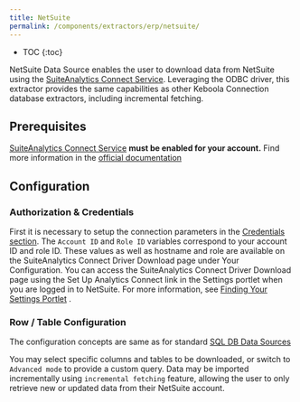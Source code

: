 ```yaml
---
title: NetSuite
permalink: /components/extractors/erp/netsuite/
---
```


* TOC
{:toc}

NetSuite Data Source enables the user to download data from NetSuite using
the [SuiteAnalytics Connect Service](https://docs.oracle.com/en/cloud/saas/netsuite/ns-online-help/chapter_3963845427.html). Leveraging the ODBC driver, this extractor provides the same capabilities as other Keboola Connection database
extractors, including incremental fetching.

## Prerequisites

[SuiteAnalytics Connect Service](https://docs.oracle.com/en/cloud/saas/netsuite/ns-online-help/section_3996274388.html)
**must be enabled for your account.**  Find more information in
the [official documentation](https://docs.oracle.com/en/cloud/saas/netsuite/ns-online-help/chapter_1555594476.html)

## Configuration

### Authorization & Credentials

First it is necessary to setup the connection parameters in the [Credentials section](https://help.keboola.com/components/extractors/database/sqldb/#initial-setup). The `Account ID` and `Role ID` variables correspond to your account ID and role ID. These values as well as hostname and
role are available on the SuiteAnalytics Connect Driver Download page under Your Configuration. You can access the
SuiteAnalytics Connect Driver Download page using the Set Up Analytics Connect link in the Settings portlet when you are
logged in to NetSuite. For more information,
see [Finding Your Settings Portlet](https://docs.oracle.com/en/cloud/saas/netsuite/ns-online-help/bridgehead_1493644302.html)
.

### Row / Table Configuration

The configuration concepts are same as for
standard [SQL DB Data Sources](https://help.keboola.com/components/extractors/database/sqldb/)

You may select specific columns and tables to be downloaded, or switch to `Advanced mode` to provide a custom query.
Data may be imported incrementally using `incremental fetching` feature, allowing the user to only retrieve new or
updated data from their NetSuite account.